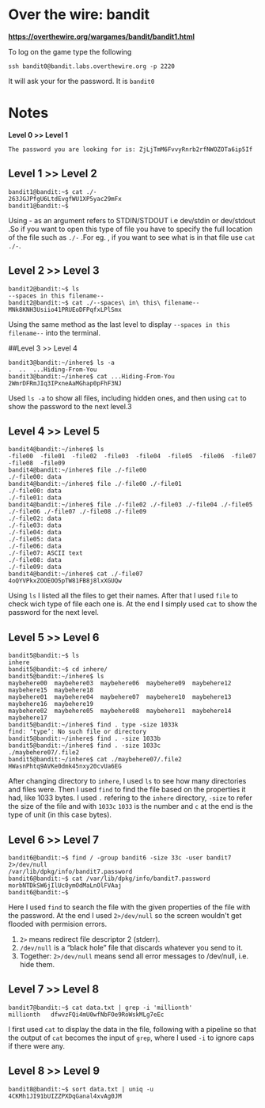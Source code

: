 # Over the wire: bandit
**https://overthewire.org/wargames/bandit/bandit1.html**

To log on the game type the following
```
ssh bandit0@bandit.labs.overthewire.org -p 2220
```
It will ask your for the password. It is `bandit0`


# Notes

**Level 0 >> Level 1**
```
The password you are looking for is: ZjLjTmM6FvvyRnrb2rfNWOZOTa6ip5If
```


## Level 1 >> Level 2
```
bandit1@bandit:~$ cat ./-
263JGJPfgU6LtdEvgfWU1XP5yac29mFx
bandit1@bandit:~$
```

Using - as an argument refers to STDIN/STDOUT i.e dev/stdin or dev/stdout .So if you want to open this type of file you have to specify the full location of the file such as `./-` .For eg. , if you want to see what is in that file use `cat ./-`.


## Level 2 >> Level 3

```
bandit2@bandit:~$ ls
--spaces in this filename--
bandit2@bandit:~$ cat ./--spaces\ in\ this\ filename--
MNk8KNH3Usiio41PRUEoDFPqfxLPlSmx
```

Using the same method as the last level to display `--spaces in this filename--` into the terminal.


##Level 3 >> Level 4

```
bandit3@bandit:~/inhere$ ls -a
.  ..  ...Hiding-From-You
bandit3@bandit:~/inhere$ cat ...Hiding-From-You
2WmrDFRmJIq3IPxneAaMGhap0pFhF3NJ
```

Used `ls -a` to show all files, including hidden ones, and then using `cat` to show the password to the next level.3


## Level 4 >> Level 5

```
bandit4@bandit:~/inhere$ ls
-file00  -file01  -file02  -file03  -file04  -file05  -file06  -file07  -file08  -file09
bandit4@bandit:~/inhere$ file ./-file00
./-file00: data
bandit4@bandit:~/inhere$ file ./-file00 ./-file01
./-file00: data
./-file01: data
bandit4@bandit:~/inhere$ file ./-file02 ./-file03 ./-file04 ./-file05 ./-file06 ./-file07 ./-file08 ./-file09
./-file02: data
./-file03: data
./-file04: data
./-file05: data
./-file06: data
./-file07: ASCII text
./-file08: data
./-file09: data
bandit4@bandit:~/inhere$ cat ./-file07
4oQYVPkxZOOEOO5pTW81FB8j8lxXGUQw
```

Using `ls` I listed all the files to get their names. After that I used `file` to check wich type of file each one is. At the end I simply used `cat` to show the password for the next level.

## Level 5 >> Level 6

```
bandit5@bandit:~$ ls
inhere
bandit5@bandit:~$ cd inhere/
bandit5@bandit:~/inhere$ ls
maybehere00  maybehere03  maybehere06  maybehere09  maybehere12  maybehere15  maybehere18
maybehere01  maybehere04  maybehere07  maybehere10  maybehere13  maybehere16  maybehere19
maybehere02  maybehere05  maybehere08  maybehere11  maybehere14  maybehere17
bandit5@bandit:~/inhere$ find . type -size 1033k
find: ‘type’: No such file or directory
bandit5@bandit:~/inhere$ find . -size 1033b
bandit5@bandit:~/inhere$ find . -size 1033c
./maybehere07/.file2
bandit5@bandit:~/inhere$ cat ./maybehere07/.file2
HWasnPhtq9AVKe0dmk45nxy20cvUa6EG
```

After changing directory to `inhere`, I used `ls` to see how many directories and files were. Then I used `find` to find the file based on the properties it had, like 1033 bytes. I used `.` refering to the `inhere` directory, `-size` to refer the size of the file and with `1033c` `1033` is the number and `c` at the end is the type of unit (in this case bytes).

## Level 6 >> Level 7 

```
bandit6@bandit:~$ find / -group bandit6 -size 33c -user bandit7 2>/dev/null
/var/lib/dpkg/info/bandit7.password
bandit6@bandit:~$ cat /var/lib/dpkg/info/bandit7.password
morbNTDkSW6jIlUc0ymOdMaLnOlFVAaj
bandit6@bandit:~$
```
Here I used `find` to search the file with the given properties of the file with the password. At the end I used `2>/dev/null` so the screen wouldn't get flooded with permision errors. 
1. `2>` means redirect file descriptor 2 (stderr).
2. `/dev/null` is a “black hole” file that discards whatever you send to it.
3. Together: `2>/dev/null` means send all error messages to /dev/null, i.e. hide them.

## Level 7 >> Level 8

```
bandit7@bandit:~$ cat data.txt | grep -i 'millionth'
millionth	dfwvzFQi4mU0wfNbFOe9RoWskMLg7eEc
```

I first used `cat` to display the data in the file, following with a pipeline so that the output of `cat` becomes the input of `grep`, where I used `-i` to ignore caps if there were any.


## Level 8 >> Level 9

```
bandit8@bandit:~$ sort data.txt | uniq -u
4CKMh1JI91bUIZZPXDqGanal4xvAg0JM
```



